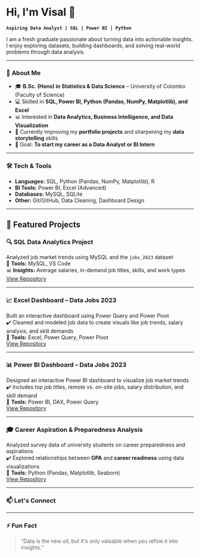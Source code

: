 # Hi, I'm Visal 👋  

**`Aspiring Data Analyst | SQL | Power BI | Python`**  

I am a fresh graduate passionate about turning data into actionable insights.  
I enjoy exploring datasets, building dashboards, and solving real-world problems through data analysis.  

---

### 🚀 **About Me**
- 🎓 **B.Sc. (Hons) in Statistics & Data Science** – University of Colombo (Faculty of Science)
- 💻 Skilled in **SQL, Power BI, Python (Pandas, NumPy, Matplotlib), and Excel**
- 📊 Interested in **Data Analytics, Business Intelligence, and Data Visualization**
- 🌱 Currently improving my **portfolio projects** and sharpening my **data storytelling** skills
- 🎯 Goal: **To start my career as a Data Analyst or BI Intern**

---

### 🛠 **Tech & Tools**
- **Languages:** SQL, Python (Pandas, NumPy, Matplotlib), R  
- **BI Tools:** Power BI, Excel (Advanced)  
- **Databases:** MySQL, SQLite  
- **Other:** Git/GitHub, Data Cleaning, Dashboard Design  

---

## **📌 Featured Projects**

### 🔍 SQL Data Analytics Project
Analyzed job market trends using MySQL and the `jobs_2023` dataset  
📂 **Tools:** MySQL, VS Code  
📊 **Insights:** Average salaries, in-demand job titles, skills, and work types  
[View Repository](https://github.com/Visal70/sql_data_analytics)

---

### 📈 Excel Dashboard – Data Jobs 2023
Built an interactive dashboard using Power Query and Power Pivot  
✔️ Cleaned and modeled job data to create visuals like job trends, salary analysis, and skill demands  
📂 **Tools:** Excel, Power Query, Power Pivot  
[View Repository](https://github.com/Visal70/Data_Jobs-_Excel_Dashboard)

---

### 📊 Power BI Dashboard – Data Jobs 2023
Designed an interactive Power BI dashboard to visualize job market trends  
✔️ Includes top job titles, remote vs. on-site jobs, salary distribution, and skill demand  
📂 **Tools:** Power BI, DAX, Power Query  
[View Repository](#)

---

### 🎓 Career Aspiration & Preparedness Analysis
Analyzed survey data of university students on career preparedness and aspirations  
✔️ Explored relationships between **GPA** and **career readiness** using data visualizations  
📂 **Tools:** Python (Pandas, Matplotlib, Seaborn)  
[View Repository](#)

---

### 📫 **Let's Connect**


---

### ⚡ **Fun Fact**
> “Data is the new oil, but it's only valuable when you refine it into insights.”

